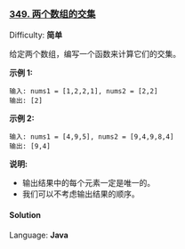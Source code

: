 ### [349\. 两个数组的交集](https://leetcode-cn.com/problems/intersection-of-two-arrays/)

Difficulty: **简单**


给定两个数组，编写一个函数来计算它们的交集。

**示例 1:**

```
输入: nums1 = [1,2,2,1], nums2 = [2,2]
输出: [2]
```

**示例 2:**

```
输入: nums1 = [4,9,5], nums2 = [9,4,9,8,4]
输出: [9,4]
```

**说明:**

*   输出结果中的每个元素一定是唯一的。
*   我们可以不考虑输出结果的顺序。


#### Solution

Language: **Java**

```java
​
```